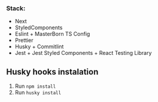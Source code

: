 ### Stack:

- Next
- StyledComponents
- Eslint + MasterBorn TS Config
- Prettier
- Husky + Commitlint
- Jest + Jest Styled Components + React Testing Library

## Husky hooks instalation

1. Run `npm install`
2. Run `husky install`
